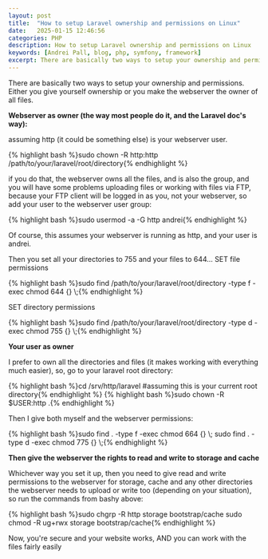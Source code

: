 ```yaml
---
layout: post
title:  "How to setup Laravel ownership and permissions on Linux"
date:   2025-01-15 12:46:56
categories: PHP
description: How to setup Laravel ownership and permissions on Linux
keywords: [Andrei Pall, blog, php, symfony, framework]
excerpt: There are basically two ways to setup your ownership and permissions. Either you give yourself ownership or you make the webserver the owner of all files.
---
```

<p>There are basically two ways to setup your ownership and permissions. Either you give yourself ownership or you make the webserver the owner of all files.</p>
<p><strong>Webserver as owner (the way most people do it, and the Laravel doc&#039;s way):</strong></p>
<p>assuming http (it could be something else) is your webserver user.</p>
{% highlight bash %}sudo chown -R http:http /path/to/your/laravel/root/directory{% endhighlight %}
<p>if you do that, the webserver owns all the files, and is also the group, and you will have some problems uploading files or working with files via FTP, because your FTP client will be logged in as you, not your webserver, so add your user to the webserver user group:</p>
{% highlight bash %}sudo usermod -a -G http andrei{% endhighlight %}
<p>Of course, this assumes your webserver is running as http, and your user is andrei.</p>
<p>Then you set all your directories to 755 and your files to 644...
SET file permissions</p>
{% highlight bash %}sudo find /path/to/your/laravel/root/directory -type f -exec chmod 644 {} \;{% endhighlight %}
<p>SET directory permissions</p>
{% highlight bash %}sudo find /path/to/your/laravel/root/directory -type d -exec chmod 755 {} \;{% endhighlight %}
<p><strong>Your user as owner</strong></p>
<p>I prefer to own all the directories and files (it makes working with everything much easier), so, go to your laravel root directory:</p>
{% highlight bash %}cd /srv/http/laravel #assuming this is your current root directory{% endhighlight %}
{% highlight bash %}sudo chown -R $USER:http .{% endhighlight %}
<p>Then I give both myself and the webserver permissions:</p>
{% highlight bash %}sudo find . -type f -exec chmod 664 {} \;   
sudo find . -type d -exec chmod 775 {} \;{% endhighlight %}
<p><strong>Then give the webserver the rights to read and write to storage and cache</strong></p>
<p>Whichever way you set it up, then you need to give read and write permissions to the webserver for storage, cache and any other directories the webserver needs to upload or write too (depending on your situation), so run the commands from bashy above:</p>
{% highlight bash %}sudo chgrp -R http storage bootstrap/cache
sudo chmod -R ug+rwx storage bootstrap/cache{% endhighlight %}
<p>Now, you&#039;re secure and your website works, AND you can work with the files fairly easily</p>
